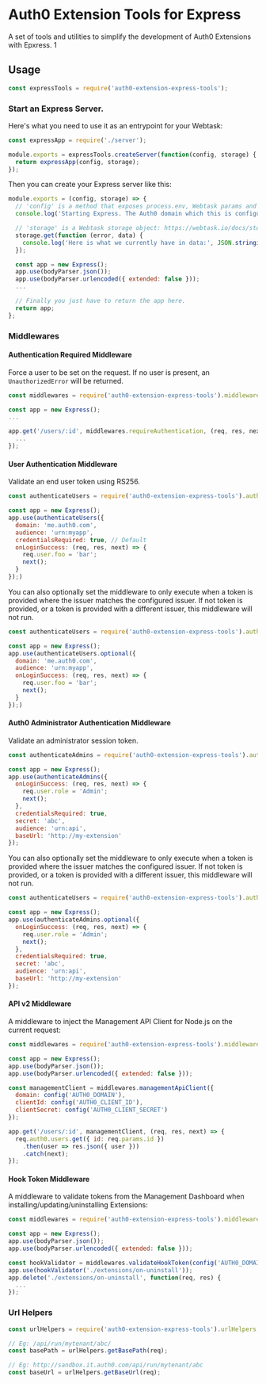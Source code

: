 # Auth0 Extension Tools for Express

A set of tools and utilities to simplify the development of Auth0 Extensions with Epxress.
1
## Usage

```js
const expressTools = require('auth0-extension-express-tools');
```

### Start an Express Server.

Here's what you need to use it as an entrypoint for your Webtask:

```js
const expressApp = require('./server');

module.exports = expressTools.createServer(function(config, storage) {
  return expressApp(config, storage);
});
```

Then you can create your Express server like this:

```js
module.exports = (config, storage) => {
  // 'config' is a method that exposes process.env, Webtask params and secrets
  console.log('Starting Express. The Auth0 domain which this is configured for:', config('AUTH0_DOMAIN'));

  // 'storage' is a Webtask storage object: https://webtask.io/docs/storage
  storage.get(function (error, data) {
    console.log('Here is what we currently have in data:', JSON.stringify(data, null, 2));
  });

  const app = new Express();
  app.use(bodyParser.json());
  app.use(bodyParser.urlencoded({ extended: false }));
  ...

  // Finally you just have to return the app here.
  return app;
};
```

### Middlewares

#### Authentication Required Middleware

Force a user to be set on the request. If no user is present, an `UnauthorizedError` will be returned.

```js
const middlewares = require('auth0-extension-express-tools').middlewares;

const app = new Express();
...

app.get('/users/:id', middlewares.requireAuthentication, (req, res, next) => {
  ...
});
```

#### User Authentication Middleware

Validate an end user token using RS256.

```js
const authenticateUsers = require('auth0-extension-express-tools').authenticateUsers;

const app = new Express();
app.use(authenticateUsers({
  domain: 'me.auth0.com',
  audience: 'urn:myapp',
  credentialsRequired: true, // Default
  onLoginSuccess: (req, res, next) => {
    req.user.foo = 'bar';
    next();
  }
});)
```

You can also optionally set the middleware to only execute when a token is provided where the issuer matches the configured issuer. If not token is provided, or a token is provided with a different issuer, this middleware will not run.

```js
const authenticateUsers = require('auth0-extension-express-tools').authenticateUsers;

const app = new Express();
app.use(authenticateUsers.optional({
  domain: 'me.auth0.com',
  audience: 'urn:myapp',
  onLoginSuccess: (req, res, next) => {
    req.user.foo = 'bar';
    next();
  }
});)
```

#### Auth0 Administrator Authentication Middleware

Validate an administrator session token.

```js
const authenticateAdmins = require('auth0-extension-express-tools').authenticateAdmins;

const app = new Express();
app.use(authenticateAdmins({
  onLoginSuccess: (req, res, next) => {
    req.user.role = 'Admin';
    next();
  },
  credentialsRequired: true,
  secret: 'abc',
  audience: 'urn:api',
  baseUrl: 'http://my-extension'
});
```

You can also optionally set the middleware to only execute when a token is provided where the issuer matches the configured issuer. If not token is provided, or a token is provided with a different issuer, this middleware will not run.

```js
const authenticateUsers = require('auth0-extension-express-tools').authenticateUsers;

const app = new Express();
app.use(authenticateAdmins.optional({
  onLoginSuccess: (req, res, next) => {
    req.user.role = 'Admin';
    next();
  },
  credentialsRequired: true,
  secret: 'abc',
  audience: 'urn:api',
  baseUrl: 'http://my-extension'
});
```

#### API v2 Middleware

A middleware to inject the Management API Client for Node.js on the current request:

```js
const middlewares = require('auth0-extension-express-tools').middlewares;

const app = new Express();
app.use(bodyParser.json());
app.use(bodyParser.urlencoded({ extended: false }));

const managementClient = middlewares.managementApiClient({
  domain: config('AUTH0_DOMAIN'),
  clientId: config('AUTH0_CLIENT_ID'),
  clientSecret: config('AUTH0_CLIENT_SECRET')
});

app.get('/users/:id', managementClient, (req, res, next) => {
  req.auth0.users.get({ id: req.params.id })
    .then(user => res.json({ user }))
    .catch(next);
});
```

#### Hook Token Middleware

A middleware to validate tokens from the Management Dashboard when installing/updating/uninstalling Extensions:

```js
const middlewares = require('auth0-extension-express-tools').middlewares;

const app = new Express();
app.use(bodyParser.json());
app.use(bodyParser.urlencoded({ extended: false }));

const hookValidator = middlewares.validateHookToken(config('AUTH0_DOMAIN'), config('WT_URL'), config('EXTENSION_SECRET'));
app.use(hookValidator('./extensions/on-uninstall'));
app.delete('./extensions/on-uninstall', function(req, res) {
  ...
});
```

### Url Helpers

```js
const urlHelpers = require('auth0-extension-express-tools').urlHelpers;

// Eg: /api/run/mytenant/abc/
const basePath = urlHelpers.getBasePath(req);

// Eg: http://sandbox.it.auth0.com/api/run/mytenant/abc
const baseUrl = urlHelpers.getBaseUrl(req);
```
